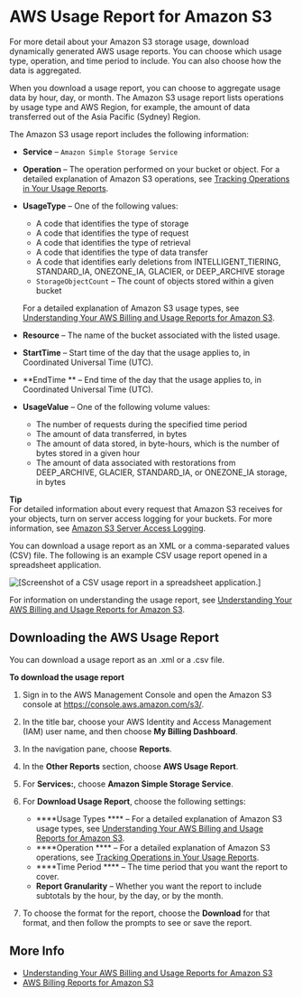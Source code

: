 # AWS Usage Report for Amazon S3<a name="aws-usage-report"></a>

For more detail about your Amazon S3 storage usage, download dynamically generated AWS usage reports\. You can choose which usage type, operation, and time period to include\. You can also choose how the data is aggregated\. 

When you download a usage report, you can choose to aggregate usage data by hour, day, or month\. The Amazon S3 usage report lists operations by usage type and AWS Region, for example, the amount of data transferred out of the Asia Pacific \(Sydney\) Region\.

The Amazon S3 usage report includes the following information:
+ **Service** – `Amazon Simple Storage Service`
+ **Operation** – The operation performed on your bucket or object\. For a detailed explanation of Amazon S3 operations, see [Tracking Operations in Your Usage Reports](aws-usage-report-understand.md#aws-usage-report-understand-operations)\.
+ **UsageType** – One of the following values:
  + A code that identifies the type of storage
  + A code that identifies the type of request
  + A code that identifies the type of retrieval
  + A code that identifies the type of data transfer
  + A code that identifies early deletions from INTELLIGENT\_TIERING, STANDARD\_IA, ONEZONE\_IA, GLACIER, or DEEP\_ARCHIVE storage
  + `StorageObjectCount` – The count of objects stored within a given bucket

  For a detailed explanation of Amazon S3 usage types, see [Understanding Your AWS Billing and Usage Reports for Amazon S3](aws-usage-report-understand.md)\.
+ **Resource** – The name of the bucket associated with the listed usage\.
+ **StartTime** – Start time of the day that the usage applies to, in Coordinated Universal Time \(UTC\)\.
+ **EndTime ** – End time of the day that the usage applies to, in Coordinated Universal Time \(UTC\)\. 
+ **UsageValue** – One of the following volume values:
  + The number of requests during the specified time period
  + The amount of data transferred, in bytes
  + The amount of data stored, in byte\-hours, which is the number of bytes stored in a given hour
  + The amount of data associated with restorations from DEEP\_ARCHIVE, GLACIER, STANDARD\_IA, or ONEZONE\_IA storage, in bytes

**Tip**  
For detailed information about every request that Amazon S3 receives for your objects, turn on server access logging for your buckets\. For more information, see [Amazon S3 Server Access Logging](ServerLogs.md)\. 

You can download a usage report as an XML or a comma\-separated values \(CSV\) file\. The following is an example CSV usage report opened in a spreadsheet application\.

![\[Screenshot of a CSV usage report in a spreadsheet application.\]](http://docs.aws.amazon.com/AmazonS3/latest/dev/images/s3-usage-report.png)

For information on understanding the usage report, see [Understanding Your AWS Billing and Usage Reports for Amazon S3](aws-usage-report-understand.md)\.

## Downloading the AWS Usage Report<a name="aws-usage-report-download"></a>

You can download a usage report as an \.xml or a \.csv file\.

**To download the usage report**

1. Sign in to the AWS Management Console and open the Amazon S3 console at [https://console\.aws\.amazon\.com/s3/](https://console.aws.amazon.com/s3/)\.

1. In the title bar, choose your AWS Identity and Access Management \(IAM\) user name, and then choose **My Billing Dashboard**\. 

1. In the navigation pane, choose **Reports**\.

1. In the **Other Reports** section, choose **AWS Usage Report**\.

1. For **Services:**, choose **Amazon Simple Storage Service**\.

1. For **Download Usage Report**, choose the following settings:
   + ****Usage Types **** – For a detailed explanation of Amazon S3 usage types, see [Understanding Your AWS Billing and Usage Reports for Amazon S3](aws-usage-report-understand.md)\.
   + ****Operation **** – For a detailed explanation of Amazon S3 operations, see [Tracking Operations in Your Usage Reports](aws-usage-report-understand.md#aws-usage-report-understand-operations)\.
   + ****Time Period **** – The time period that you want the report to cover\. 
   + ****Report Granularity**** – Whether you want the report to include subtotals by the hour, by the day, or by the month\.

1. To choose the format for the report, choose the **Download** for that format, and then follow the prompts to see or save the report\.

## More Info<a name="aws-usage-report-more-info"></a>
+ [Understanding Your AWS Billing and Usage Reports for Amazon S3](aws-usage-report-understand.md)
+ [AWS Billing Reports for Amazon S3](aws-billing-reports.md)